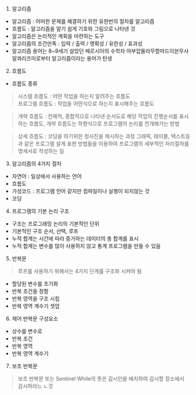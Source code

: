 1. 알고리즘
- 알고리즘 : 어떠한 문제를 해결하기 위한 유한번의 절차를 알고리즘
- 흐름도 : 알고리즘을 알기 쉽게 기호와 그림으로 나타낸 것
- 알고리즘은 논리적인 계획을 마련하는 도구
- 알고리즘의 조건만족 : 입력 / 출력 / 명확성 / 유한성 / 효과성
- 알고리즘 용어는 8~9세기 살았던 페르시아의 수학자 아부압둘라무함마드이븐무사알콰리즈미로부터 알고리즘이라는 용어가 탄생

2. 흐름도
- 흐름도 종류
> 시스템 흐름도 : 어떤 작업을 하는지 알려주는 흐름도  
프로그램 흐름도 : 작업을 어떤식으로 하는지 표시해주는 흐름도

> 개략 흐름도 : 전체적, 종합적으로 나타낸 순서도로 해당 작업의 진행순서를 표시하는 흐름도, 개략 흐름도는 하향식으로 프로그램의 논리를 전개해가는 방법

> 상세 흐름도 : 코딩을 하기위한 청사진을 제시하는 과정 그래픽, 테이블, 텍스트등과 같은 프로그램 설계 표현 방법들을 이용하여 프로그램의 세부적인 처리절차를 명세서로 작성하는 일

3. 알고리즘의 4가지 절차
- 자연어 : 일상에서 사용하는 언어
- 흐름도
- 가성코드 : 프로그램 언어 같지만 컴파일이나 실행이 되지않는 것
- 코딩

4. 프로그램의 기본 논리 구조
- 구조는 프로그래밍 논리의 기본적인 단위
- 기본적인 구조 순서, 선택, 루프
- 누적 합계는 시간에 따라 증가하는 데이터의 총 합계를 표시
- 누적 합계는 변수를 많이 사용하지 않고 통계 프로그램을 만들 수 있음

5. 반복문 
> 루프를 사용하기 위해서는 4가지 단계를 구조화 시켜야 됨
- 할당된 변수를 초기화
- 반복 조건을 정함
- 반복 영역을 구조 시킴
- 반복 영역 계수기 셋업

6. 제어 반복문 구성요소
- 상수를 변수로
- 반복 조건
- 반복 영역
- 반복 영역 계수기

7. 보초 반복문
> 보초 반복문 또는 Sentinel While의 뜻은 감시인을 배치하여 감시할 장소에서 감시하라느 ㄴ것
